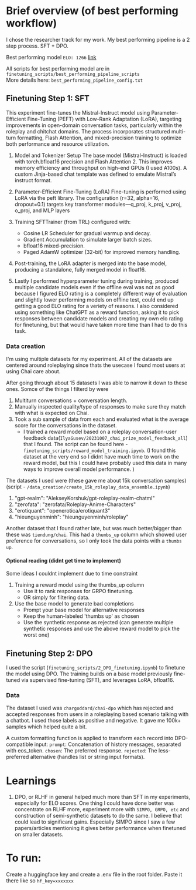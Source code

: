 # Brief overview (of best performing workflow)
I chose the researcher track for my work. My best performing pipeline is a 2 step process. SFT + DPO.

Best performing model `ELO: 1266` [link](https://console.chaiverse.com/models/pratt3000-mistral-nemo-_23899_v3)

All scripts for best performing model are in `finetuning_scripts/best_performing_pipeline_scripts`<br>
More details here: `best_performing_pipeline_config.txt`

## Finetuning Step 1: SFT
This experiment fine-tunes the Mistral-Instruct model using Parameter-Efficient Fine-Tuning (PEFT) with Low-Rank Adaptation (LoRA), targeting improvements in open-domain conversation tasks, particularly within the roleplay and chitchat domains. The process incorporates structured multi-turn formatting, Flash Attention, and mixed-precision training to optimize both performance and resource utilization.

1. Model and Tokenizer Setup
The base model (Mistral-Instruct) is loaded with torch.bfloat16 precision and Flash Attention 2. This improves memory efficiency and throughput on high-end GPUs (I used A100s). A custom Jinja-based chat template was defined to emulate Mistral’s instruct format.

2. Parameter-Efficient Fine-Tuning (LoRA)
Fine-tuning is performed using LoRA via the peft library. The configuration (r=32, alpha=16, dropout=0.1) targets key transformer modules—q_proj, k_proj, v_proj, o_proj, and MLP layers

3. Training
SFTTrainer (from TRL) configured with:
    - Cosine LR Scheduler for gradual warmup and decay.
    - Gradient Accumulation to simulate larger batch sizes.
    - bfloat16 mixed-precision.
    - Paged AdamW optimizer (32-bit) for improved memory handling.

4. Post-training, the LoRA adapter is merged into the base model, producing a standalone, fully merged model in float16.

5. Lastly I performed hyperparameter tuning during training, produced multiple candidate models even if the offline eval was not as good because I figured ELO rating is a completely different way of evaluation and slightly lower performing models on offline test, could end up getting a good ELO rating for a veriety of reasons. I also considered using something like ChatGPT as a reward function, asking it to pick responses between candidate models and creating my own elo rating for finetuning, but that would have taken more time than I had to do this task.

### Data creation
I'm using multiple datasets for my experiment. All of the datasets are centered around roleplaying since thats the usecase I found most users at using Chai care about.

After going through about 15 datasets I was able to narrow it down to these ones. Somce of the things I filterd by were
1. Multiturn conversations + conversation length.
2. Manually inspected quality/type of responses to make sure they match with what is expected on Chai.
3. Took a sub sample of data from each and evaluated what is the average score for the conversations in the dataset.
    - I trained a reward model based on a roleplay conversation-user feedback data(`IlyaGusev/20231007_chai_prize_model_feedback_all`) that I found. The script can be found here - `finetuning_scripts/reward_model_training.ipynb`. (I found this dataset at the very end so I didnt have much time to work on the reward model, but this I could have probably used this data in many ways to improve overall model performance. )

The datasets I used were (these gave me about 15k conversation samples) (script - `/data_creation/create_15k_roleplay_data_ensemble.ipynb`)
1. "gpt-realm": "AlekseyKorshuk/gpt-roleplay-realm-chatml"
2. "zerofata": "zerofata/Roleplay-Anime-Characters"
3. "erotiquant": "openerotica/erotiquant3"
4. "hieunguyenminh": "hieunguyenminh/roleplay"


Another dataset that I found rather late, but was much better/bigger than these was `tiendung/chai`. This had a `thumbs_up` column which showed user preference for conversations, so I only took the data points with a `thumbs up`.

#### Optional reading (didnt get time to implement)
Some ideas I couldnt implement due to time constraint
1. Training a reward model using the thumbs_up column
    - Use it to rank responses for GRPO finetuning.
    - OR simply for filtering data.
2. Use the base model to generate bad completions
    -  Prompt your base model for alternative responses
    - Keep the human-labeled 'thumbs up' as chosen
    - Use the synthetic response as rejected (can generate multiple synthetic responses and use the above reward model to pick the worst one)


## Finetuning Step 2: DPO
I used the script (`finetuning_scripts/2_DPO_finetuning.ipynb`) to finetune the model using DPO. 
The training builds on a base model previously fine-tuned via supervised fine-tuning (SFT), and leverages LoRA, bfloat16.

### Data
The dataset I used was `chargoddard/chai-dpo` which has rejected and accepted responses from users in a roleplaying based scenario talking with a chatbot. I used those labels as positive and negative. It gave me 100k+ samples which helped quite a bit.

A custom formatting function is applied to transform each record into DPO-compatible input:
`prompt`: Concatenation of history messages, separated with eos_token.
`chosen`: The preferred response.
`rejected`: The less-preferred alternative (handles list or string input formats).



# Learnings
1. DPO, or RLHF in general helped much more than SFT in my experiments, especially for ELO scores. One thing I could have done better was concentrate on RLHF more, experiment more with `SIMPO, GRPO, etc` and construction of semi-synthetic datasets to do the same. I believe that could lead to significant gains. Especially SIMPO since I saw a few papers/articles mentioning it gives better performance when finetuned on smaller datasets.


# To run:
Create a huggingface key and create a .env file in the root folder. Paste it there like so
`hf_key=xxxxxxx`